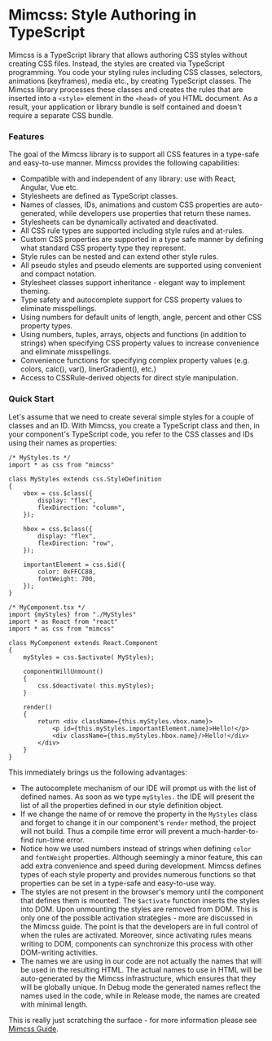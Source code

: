 # Mimcss: Style Authoring in TypeScript

Mimcss is a TypeScript library that allows authoring CSS styles without creating CSS files. Instead, the styles are created via TypeScript programming. You code your styling rules including CSS classes, selectors, animations (keyframes), media etc., by creating TypeScript classes. The Mimcss library processes these classes and creates the rules that are inserted into a `<style>` element in the `<head>` of you HTML document. As a result, your application or library bundle is self contained and doesn't require a separate CSS bundle.

### Features
The goal of the Mimcss library is to support all CSS features in a type-safe and easy-to-use manner. Mimcss provides the following capabilities:

- Compatible with and independent of any library: use with React, Angular, Vue etc.
- Stylesheets are defined as TypeScript classes.
- Names of classes, IDs, animations and custom CSS properties are auto-generated, while developers use properties that return these names.
- Stylesheets can be dynamically activated and deactivated.
- All CSS rule types are supported including style rules and at-rules.
- Custom CSS properties are supported in a type safe manner by defining what standard CSS property type they represent.
- Style rules can be nested and can extend other style rules.
- All pseudo styles and pseudo elements are supported using convenient and compact notation.
- Stylesheet classes support inheritance - elegant way to implement theming.
- Type safety and autocomplete support for CSS property values to eliminate misspellings.
- Using numbers for default units of length, angle, percent and other CSS property types.
- Using numbers, tuples, arrays, objects and functions (in addition to strings) when specifying CSS property values to increase convenience and eliminate misspellings.
- Convenience functions for specifying complex property values (e.g. colors, calc(), var(), linerGradient(), etc.)
- Access to CSSRule-derived objects for direct style manipulation.

### Quick Start
Let's assume that we need to create several simple styles for a couple of classes and an ID. With Mimcss, you create a TypeScript class and then, in your component's TypeScript code, you refer to the CSS classes and IDs using their names as properties:

```tsx
/* MyStyles.ts */
import * as css from "mimcss"

class MyStyles extends css.StyleDefinition
{
    vbox = css.$class({
        display: "flex",
        flexDirection: "column",
    });

    hbox = css.$class({
        display: "flex",
        flexDirection: "row",
    });

    importantElement = css.$id({
        color: 0xFFCC88,
        fontWeight: 700,
    });
}

/* MyComponent.tsx */
import {myStyles} from "./MyStyles"
import * as React from "react"
import * as css from "mimcss"

class MyComponent extends React.Component
{
    myStyles = css.$activate( MyStyles);

    componentWillUnmount()
    {
        css.$deactivate( this.myStyles);
    }

    render()
    {
        return <div className={this.myStyles.vbox.name}>
            <p id={this.myStyles.importantElement.name}>Hello!</p>
            <div className={this.myStyles.hbox.name}/>Hello!</div>
        </div>
    }
}
```

This immediately brings us the following advantages:

- The autocomplete mechanism of our IDE will prompt us with the list of defined names. As soon as we type `myStyles.` the IDE will present the list of all the properties defined in our style definition object.
- If we change the name of or remove the property in the `MyStyles` class and forget to change it in our component's `render` method, the project will not build. Thus a compile time error will prevent a much-harder-to-find run-time error.
- Notice how we used numbers instead of strings when defining `color` and `fontWeight` properties. Although seemingly a minor feature, this can add extra convenience and speed during development. Mimcss defines types of each style property and provides numerous functions so that properties can be set in a type-safe and easy-to-use way.
- The styles are not present in the browser's memory until the component that defines them is mounted. The `$activate` function inserts the styles into DOM. Upon unmounting the styles are removed from DOM. This is only one of the possible activation strategies - more are discussed in the Mimcss guide. The point is that the developers are in full control of when the rules are activated. Moreover, since activating rules means writing to DOM, components can synchronize this process with other DOM-writing activities.
- The names we are using in our code are not actually the names that will be used in the resulting HTML. The actual names to use in HTML will be auto-generated by the Mimcss infrastructure, which ensures that they will be globally unique. In Debug mode the generated names reflect the names used in the code, while in Release mode, the names are created with minimal length.

This is really just scratching the surface - for more information please see [Mimcss Guide](https://mmichlin66.github.io/mimcss/mimcss-guide-introduction.html).
